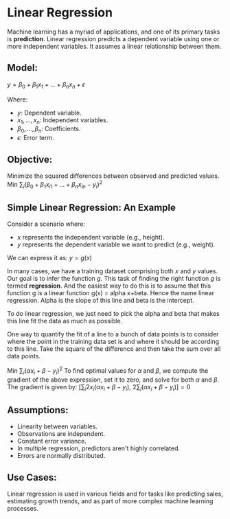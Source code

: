 # Linear Regression

Machine learning has a myriad of applications, and one of its primary tasks is **prediction**. Linear regression predicts a dependent variable using one or more independent variables. It assumes a linear relationship between them.

## Model:
$y = \beta_0 + \beta_1x_1 + ... + \beta_nx_n + \epsilon$

Where:
- $y$: Dependent variable.
- $x_1, ..., x_n$: Independent variables.
- $\beta_0, ..., \beta_n$: Coefficients.
- $\epsilon$: Error term.

## Objective:
Minimize the squared differences between observed and predicted values.
$\text{Min} \ \sum_i (\beta_0 + \beta_1 x_{i1} + ... + \beta_n x_{in} - y_i)^2$

## Simple Linear Regression: An Example

Consider a scenario where:
- $x$ represents the independent variable (e.g., height).
- $y$ represents the dependent variable we want to predict (e.g., weight).
  
We can express it as:
$y = g(x)$

In many cases, we have a training dataset comprising both $x$ and $y$ values. Our goal is to infer the function $g$. This task of finding the right function $g$ is termed **regression**.
And the easiest way to do this is to assume that this function g is a linear function g(x) = alpha x+beta. Hence the name linear regression. Alpha is the slope of this line and beta is the intercept.

To do linear regression, we just need to pick the alpha and beta that makes this line fit the data as much as possible.

One way to quantify the fit of a line to a bunch of data points is to consider where the point in the training data set is and where it should be according to this line. Take the square of the difference and then take the sum over all data points.

$\text{Min} \ \sum_i (\alpha x_i + \beta - y_i)^2$
To find optimal values for $\alpha$ and $\beta$, we compute the gradient of the above expression, set it to zero, and solve for both $\alpha$ and $\beta$. The gradient is given by:
$\left[ \sum_i 2x_i (\alpha x_i + \beta - y_i), \ 2\sum_i (\alpha x_i + \beta - y_i) \right] = 0$


## Assumptions:
- Linearity between variables.
- Observations are independent.
- Constant error variance.
- In multiple regression, predictors aren't highly correlated.
- Errors are normally distributed.

## Use Cases:
Linear regression is used in various fields and for tasks like predicting sales, estimating growth trends, and as part of more complex machine learning processes.

